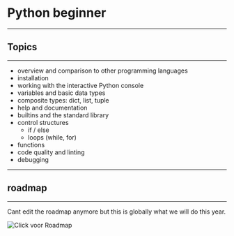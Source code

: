 # Python beginner

---
## Topics
---

- overview and comparison to other programming languages
- installation
- working with the interactive Python console
- variables and basic data types
- composite types: dict, list, tuple
- help and documentation
- builtins and the standard library
- control structures
  - if / else
  - loops (while, for)
- functions
- code quality and linting
- debugging

---
## roadmap
---

Cant edit the roadmap anymore but this is globally what we will do this year.

![Click voor Roadmap](../img/roadmap.png)